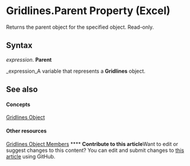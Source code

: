 
# Gridlines.Parent Property (Excel)

Returns the parent object for the specified object. Read-only.


## Syntax

 _expression_. **Parent**

 _expression_A variable that represents a  **Gridlines** object.


## See also


#### Concepts


 [Gridlines Object](8a096f01-808f-5708-8da5-5667a5f4080d.md)
#### Other resources


 [Gridlines Object Members](f196690a-9c78-e8fc-2a3e-64b54d9175fb.md)
****   **Contribute to this article**Want to edit or suggest changes to this content? You can edit and submit changes to  [this article](https://github.com/jhershey00/VBA_Excel_Test/OpenXMLCon/articles/78d616e6-0eb1-3a9a-31b0-ce368df620a2.md) using GitHub.

